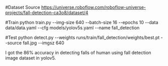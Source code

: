 #Dataset Source
https://universe.roboflow.com/roboflow-universe-projects/fall-detection-ca3o8/dataset/4

#Train
python train.py --img-size 640 --batch-size 16 --epochs 10 --data data/data.yaml --cfg models/yolov5s.yaml --name fall_detection

#Test
python detect.py --weights runs/train/fall_detection/weights/best.pt --source fall.jpg --imgsz 640

I got the 86% accuracy in detecting falls of human using fall detection image dataset in yolov5.